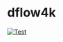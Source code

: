 # dflow4k

[![Test](https://github.com/drr00t/dflow4k/actions/workflows/gradle.yml/badge.svg?branch=main)](https://github.com/drr00t/dflow4k/actions/workflows/gradle.yml)
